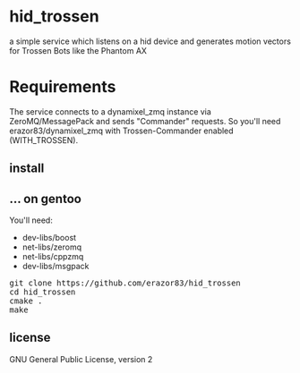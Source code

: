 hid_trossen
===========

a simple service which listens on a hid device and generates motion vectors for Trossen Bots like the Phantom AX

Requirements
======================
The service connects to a dynamixel_zmq instance via ZeroMQ/MessagePack and sends "Commander" requests. So you'll need 
erazor83/dynamixel_zmq with Trossen-Commander enabled (WITH_TROSSEN).

install
-------------------------

... on gentoo
------------
You'll need:
  * dev-libs/boost
  * net-libs/zeromq
  * net-libs/cppzmq
  * dev-libs/msgpack

<pre>
git clone https://github.com/erazor83/hid_trossen
cd hid_trossen
cmake .
make
</pre>


license
-------------------------
GNU General Public License, version 2
